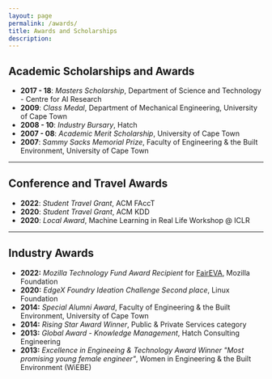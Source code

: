 ```yaml
---
layout: page
permalink: /awards/
title: Awards and Scholarships
description: 
---
```


## Academic Scholarships and Awards

* __2017 - 18__: *Masters Scholarship*, Department of Science and Technology - Centre for AI Research 
* __2009__: *Class Medal*, Department of Mechanical Engineering, University of Cape Town
* __2008 - 10__: *Industry Bursary*, Hatch
* __2007 - 08__: *Academic Merit Scholarship*, University of Cape Town
* __2007__: *Sammy Sacks Memorial Prize*, Faculty of Engineering & the Built Environment, University of Cape Town

---

## Conference and Travel Awards

* __2022__: *Student Travel Grant*, ACM FAccT
* __2020__: *Student Travel Grant*, ACM KDD
* __2020__: *Local Award*, Machine Learning in Real Life Workshop @ ICLR
 
---

## Industry Awards

* __2022:__ _Mozilla Technology Fund Award Recipient_ for [FairEVA](https://wiebketoussaint.com/projects/2022_faireva/), Mozilla Foundation
* __2020:__ _EdgeX Foundry Ideation Challenge Second place_, Linux Foundation
* __2014:__ _Special Alumni Award_, Faculty of Engineering & the Built Environment, University of Cape Town
* __2014:__ _Rising Star Award Winner_, Public & Private Services category
* __2013:__ _Global Award - Knowledge Management_, Hatch Consulting Engineering
* __2013:__ _Excellence in Engineeing & Technology Award Winner "Most promising young female engineer"_, Women in Engineering & the Built Environment (WiEBE)
